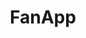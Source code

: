 ---
title: FanApp
description: The FanApp is a mobile application that helps engage with your soccer fans by letting them create images with paints in their face. This application was developed with all native frameworks and is available for iOS and Android.
filter: mobile
image_path: /assets/img/portfolio/2.jpg
---